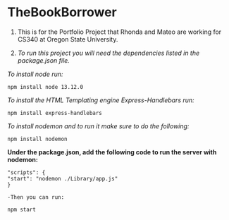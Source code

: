 # TheBookBorrower

1. This is for the Portfolio Project that Rhonda and Mateo are working for CS340 at Oregon State University.

2. *To run this project you will need the dependencies listed in the package.json file.*

*To install node run:* 
    
    npm install node 13.12.0

    
*To install the HTML Templating engine Express-Handlebars run:*

    npm install express-handlebars

*To install nodemon and to run it make sure to do the following:*

    npm install nodemon
**Under the package.json, add the following code to run the server with nodemon:**
    
    "scripts": {
    "start": "nodemon ./Library/app.js"
    }
    
    -Then you can run:
    
    npm start
    
